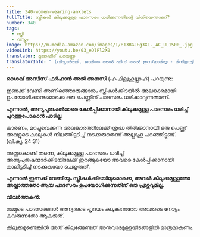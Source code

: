 ```yaml
---
title: 340-women-wearing-anklets
fullTitle: സ്ത്രീകൾ കിലുക്കമുള്ള പാദസരം ധരിക്കുന്നതിന്റെ വിധിയെന്താണ്?
number: 340
tags:
  - സ്ത്രീ
  - വസ്ത്രം
image: https://m.media-amazon.com/images/I/813BGJFg3XL._AC_UL1500_.jpg
videoLink: https://youtu.be/03_eDlPl2X0
translator: മുജാഹിദ് പറവണ്ണ
translatorInfo: " (വിദ്യാർത്ഥി, ജാമിഅ അൽ ഹിന്ദ് അൽ ഇസ്‌ലാമിയ്യ - മിനിഊട്ടി)"
---
```

**ശൈഖ് അസീസ് ഫർഹാൻ അൽ അനസി** (ഹഫിള്വഹുല്ലാഹ്) പറയുന്നു:  

ഇണക്ക് വേണ്ടി അണിഞ്ഞൊരുങ്ങാനും സ്ത്രീകൾക്കിടയിൽ അലങ്കാരമായി ഉപയോഗിക്കാനുമൊക്കെ ഒരു പെണ്ണിന് പാദസരം ധരിക്കാവുന്നതാണ്.

**എന്നാൽ, അന്യപുരുഷൻമാരെ കേൾപ്പിക്കാനായി കിലുക്കമുള്ള പാദസരം ധരിച്ച് പുറത്തുപോകാൻ പാടില്ല.** 

കാരണം, മറച്ചുവെക്കുന്ന അലങ്കാരത്തിലേക്ക് ശ്രദ്ധ തിരിക്കാനായി ഒരു പെണ്ണ് അവളുടെ കാലുകൾ നിലത്തിട്ടടിച്ച് നടക്കരുതെന്ന് അല്ലാഹു പറഞ്ഞിട്ടുണ്ട്. (വി.ക്വു. 24:31) 

അതുകൊണ്ട് തന്നെ, കിലുക്കമുള്ള പാദസരം ധരിച്ച് അന്യപുരുഷന്മാർക്കിടയിലേക്ക് ഇറങ്ങുകയോ അവരെ കേൾപ്പിക്കാനായി കാലിട്ടടിച്ച് നടക്കുകയോ ചെയ്യരുത്.

**എന്നാൽ ഇണക്ക് വേണ്ടിയും സ്ത്രീകൾക്കിടയിലുമൊക്കെ, അവൾ കിലുക്കമുള്ളതോ അല്ലാത്തതോ ആയ പാദസരം ഉപയോഗിക്കുന്നതിന് ഒരു പ്രശ്നവുമില്ല.**

**വിവർത്തകൻ:** 

നമ്മുടെ പാദസരങ്ങൾ അന്യരുടെ ഹൃദയം കുലുക്കുന്നതോ അവരുടെ നോട്ടം കവരുന്നതോ ആകരുത്. 

കിലുക്കമുണ്ടെങ്കിൽ അത് കിലുങ്ങേണ്ടത് അനുവാദമുള്ളയിടങ്ങളിൽ മാത്രമാകണം.